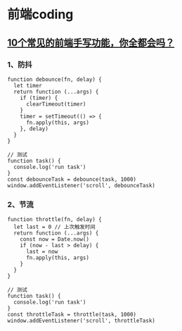 # 前端coding

## [10个常见的前端手写功能，你全都会吗？](https://juejin.cn/post/7031322059414175774#heading-6)

### 1、防抖

```
function debounce(fn, delay) {
  let timer
  return function (...args) {
    if (timer) {
      clearTimeout(timer)
    }
    timer = setTimeout(() => {
      fn.apply(this, args)
    }, delay)
  }
}

// 测试
function task() {
  console.log('run task')
}
const debounceTask = debounce(task, 1000)
window.addEventListener('scroll', debounceTask)
```

### 2、节流

```
function throttle(fn, delay) {
  let last = 0 // 上次触发时间
  return function (...args) {
    const now = Date.now()
    if (now - last > delay) {
      last = now
      fn.apply(this, args)
    }
  }
}

// 测试
function task() {
  console.log('run task')
}
const throttleTask = throttle(task, 1000)
window.addEventListener('scroll', throttleTask)
```


